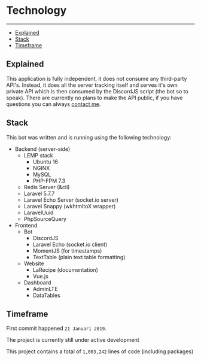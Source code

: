 # Technology

---

- [Explained](#explained)
- [Stack](#stack)
- [Timeframe](#timeframe)

<a name="explained"></a>
## Explained

This application is fully independent, it does not consume any third-party API's. Instead, it does all the server tracking itself and serves it's own private API which is then consumed by the DiscordJS script (the bot so to speak).
There are currently no plans to make the API public, if you have questions you can always [contact me](/docs/{{version}}/overview#contact).

<a name="stack"></a>
## Stack

This bot was written and is running using the following technology:
- Backend (server-side)
    - LEMP stack
        - Ubuntu 16
        - NGINX
        - MySQL
        - PHP-FPM 7.3
    - Redis Server (&cli)
    - Laravel 5.7.7
    - Laravel Echo Server (socket.io server)
    - Laravel Snappy (wkhtmltoX wrapper)
    - LaravelUuid
    - PhpSourceQuery
- Frontend
    - Bot
        - DiscordJS
        - Laravel Echo (socket.io client)
        - MomentJS (for timestamps)
        - TextTable (plain text table formatting)
    - Website
        - LaRecipe (documentation)
        - Vue.js
    - Dashboard
        - AdminLTE
        - DataTables
        
        
<a name="timeframe"></a>
## Timeframe

First commit happened `21 Januari 2019`.

The project is currently still under active development

This project contains a total of `1,003,242` lines of code (including packages)